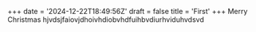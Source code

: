 +++
date = '2024-12-22T18:49:56Z'
draft = false
title = 'First'
+++
Merry Christmas hjvdsjfaiovjdhoivhdiobvhdfuihbvdiurhviduhvdsvd